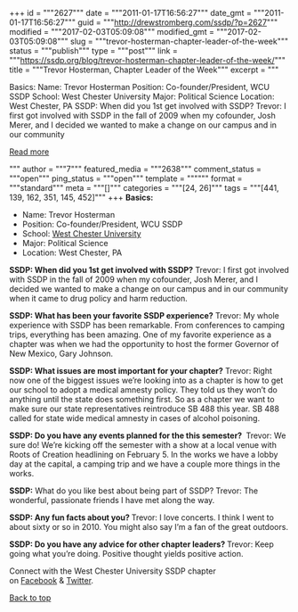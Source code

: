 +++
id = """2627"""
date = """2011-01-17T16:56:27"""
date_gmt = """2011-01-17T16:56:27"""
guid = """http://drewstromberg.com/ssdp/?p=2627"""
modified = """2017-02-03T05:09:08"""
modified_gmt = """2017-02-03T05:09:08"""
slug = """trevor-hosterman-chapter-leader-of-the-week"""
status = """publish"""
type = """post"""
link = """https://ssdp.org/blog/trevor-hosterman-chapter-leader-of-the-week/"""
title = """Trevor Hosterman, Chapter Leader of the Week"""
excerpt = """<p>Basics: Name: Trevor Hosterman Position: Co-founder/President, WCU SSDP School: West Chester University Major: Political Science Location: West Chester, PA SSDP: When did you 1st get involved with SSDP? Trevor: I first got involved with SSDP in the fall of 2009 when my cofounder, Josh Merer, and I decided we wanted to make a change on our campus and in our community</p>
<div class="h10"></div>
<p><a class="more-link2 flat" href="https://ssdp.org/blog/trevor-hosterman-chapter-leader-of-the-week/">Read more</a></p>
"""
author = """7"""
featured_media = """2638"""
comment_status = """open"""
ping_status = """open"""
template = """"""
format = """standard"""
meta = """[]"""
categories = """[24, 26]"""
tags = """[441, 139, 162, 351, 145, 452]"""
+++
<strong>Basics:</strong>
<ul>
	<li>Name: Trevor Hosterman</li>
	<li>Position: Co-founder/President, WCU SSDP</li>
	<li>School: <a href="http://ssdp.org/chapters/northeast/pennsylvania/west-chester-university" target="_blank">West Chester University</a></li>
	<li>Major: Political Science</li>
	<li>Location: West Chester, PA</li>
</ul>
<strong>SSDP: When did you 1st get involved with SSDP?</strong>
Trevor: I first got involved with SSDP in the fall of 2009 when my cofounder, Josh Merer, and I decided we wanted to make a change on our campus and in our community when it came to drug policy and harm reduction.

<strong>SSDP: What has been your favorite SSDP experience?</strong>
Trevor: My whole experience with SSDP has been remarkable. From conferences to camping trips, everything has been amazing. One of my favorite experience as a chapter was when we had the opportunity to host the former Governor of New Mexico, Gary Johnson.

<strong>SSDP: What issues are most important for your chapter?</strong>
Trevor: Right now one of the biggest issues we&#8217;re looking into as a chapter is how to get our school to adopt a medical amnesty policy. They told us they won&#8217;t do anything until the state does something first. So as a chapter we want to make sure our state representatives reintroduce SB 488 this year. SB 488 called for state wide medical amnesty in cases of alcohol poisoning.

<strong>SSDP: Do you have any events planned for the this semester? </strong>
Trevor: We sure do! We&#8217;re kicking off the semester with a show at a local venue with Roots of Creation headlining on February 5. In the works we have a lobby day at the capital, a camping trip and we have a couple more things in the works.

<strong>SSDP:</strong> What do you like best about being part of SSDP?
Trevor: The wonderful, passionate friends I have met along the way.

<strong>SSDP: Any fun facts about you?
</strong>Trevor: I love concerts. I think I went to about sixty or so in 2010. You might also say I&#8217;m a fan of the great outdoors.

<strong>SSDP: Do you have any advice for other chapter leaders?
</strong>Trevor: Keep going what you&#8217;re doing. Positive thought yields positive action.

Connect with the West Chester University SSDP chapter on <a href="http://www.facebook.com/home.php?sk=group_170477252986385&amp;ap=1" target="_blank">Facebook</a> &amp; <a href="http://twitter.com/wcussdp" target="_blank">Twitter</a>.

<a title="Back to Top" href="http://ssdp.org/news/blog/trevor-hosterman-chapter-leader-of-the-week#top">Back to top</a>
